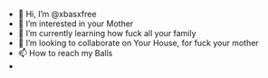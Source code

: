 - 👋 Hi, I’m @xbasxfree
- 👀 I’m interested in your Mother
- 🌱 I’m currently learning how fuck all your family
- 💞️ I’m looking to collaborate on Your House, for fuck your mother
- 📫 How to reach my Balls
-
